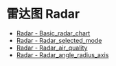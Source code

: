 # 雷达图 Radar
[]()
- [Radar - Basic_radar_chart](/pyecharts/Radar/basic_radar_chart.md 'include :type=code')
- [Radar - Radar_selected_mode](/pyecharts/Radar/radar_selected_mode.md 'include :type=code')
- [Radar - Radar_air_quality](/pyecharts/Radar/radar_air_quality.md 'include :type=code')
- [Radar - Radar_angle_radius_axis](/pyecharts/Radar/radar_angle_radius_axis.md 'include :type=code')
